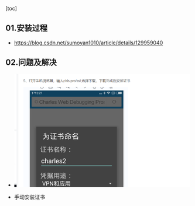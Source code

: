 [toc]

## 01.安装过程

- https://blog.csdn.net/sumoyan1010/article/details/129959040

## 02.问题及解决

- ![image-20250519113605823](../../_pic_/image-20250519113605823.png)

- 手动安装证书